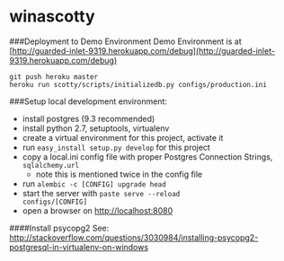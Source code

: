 winascotty
==========



###Deployment to Demo Environment
Demo Environment is at [http://guarded-inlet-9319.herokuapp.com/debug](http://guarded-inlet-9319.herokuapp.com/debug)


	git push heroku master
	heroku run scotty/scripts/initializedb.py configs/production.ini



###Setup local development environment:

* install postgres (9.3 recommended)
* install python 2.7, setuptools, virtualenv
* create a virtual environment for this project, activate it
* run <code>easy_install setup.py develop</code> for this project
* copy a local.ini config file with proper Postgres Connection Strings, <code>sqlalchemy.url</code>
  * note this is mentioned twice in the config file
* run <code>alembic -c [CONFIG] upgrade head</code>
* start the server with <code>paste serve --reload configs/[CONFIG]</code> 
* open a browser on [http://localhost:8080](http://localhost:8080)


####Install psycopg2
See:
http://stackoverflow.com/questions/3030984/installing-psycopg2-postgresql-in-virtualenv-on-windows
